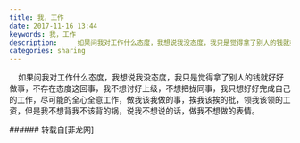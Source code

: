 ```yaml
---
title: 我，工作
date: 2017-11-16 13:44
keywords: 我，工作
description:     如果问我对工作什么态度，我想说我没态度，我只是觉得拿了别人的钱就好好做事，不存在态度这回事，我不想讨好上级，不想把拢同事，我只想好好完成自己的工作，尽可能的全心全意工作，做我该我做的事，挨我该挨的批，领我该领的工资，但是我不想背我不该背的锅，说我不想说的话，做我不想做的表情。
categories: sharing
---
```

<td class="t_f" id="postmessage_981445">

    如果问我对工作什么态度，我想说我没态度，我只是觉得拿了别人的钱就好好做事，不存在态度这回事，我不想讨好上级，不想把拢同事，我只想好好完成自己的工作，尽可能的全心全意工作，做我该我做的事，挨我该挨的批，领我该领的工资，但是我不想背我不该背的锅，说我不想说的话，做我不想做的表情。<br/>
</td>
###### 转载自[菲龙网]